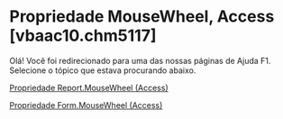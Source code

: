 
# Propriedade MouseWheel, Access [vbaac10.chm5117]

Olá! Você foi redirecionado para uma das nossas páginas de Ajuda F1. Selecione o tópico que estava procurando abaixo.

[Propriedade Report.MouseWheel (Access)](http://msdn.microsoft.com/library/ea9d6443-abfd-6140-e167-548f4aafd342%28Office.15%29.aspx)

[Propriedade Form.MouseWheel (Access)](http://msdn.microsoft.com/library/364f7854-d7d5-5fe2-effa-6154e86376b4%28Office.15%29.aspx)

